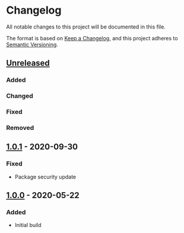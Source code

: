 # Changelog
All notable changes to this project will be documented in this file.

The format is based on [Keep a Changelog](https://keepachangelog.com/en/1.0.0/),
and this project adheres to [Semantic Versioning](https://semver.org/spec/v2.0.0.html).

## [Unreleased]
### Added

### Changed

### Fixed

### Removed

## [1.0.1] - 2020-09-30
### Fixed
- Package security update

## [1.0.0] - 2020-05-22
### Added
- Initial build

[Unreleased]: https://github.com/ninety-six/milo-css-utilities/compare/v1.0.1...HEAD
[1.0.1]: https://github.com/ninety-six/milo-css-utilities/releases/tag/v1.0.1
[1.0.0]: https://github.com/ninety-six/milo-css-utilities/releases/tag/v1.0.0
